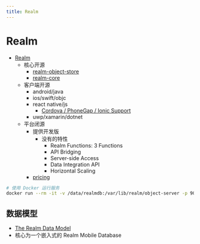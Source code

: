 ```yaml
---
title: Realm
---
```


# Realm

- [Realm](https://realm.io/)
  - 核心开源
    - [realm-object-store](https://github.com/realm/realm-object-store)
    - [realm-core](https://github.com/realm/realm-core)
  - 客户端开源
    - android/java
    - ios/swift/objc
    - react native/js
      - [Cordova / PhoneGap / Ionic Support](https://github.com/realm/realm-js/issues/261)
    - uwp/xamarin/dotnet
  - 平台闭源
    - 提供开发版
      - 没有的特性
        - Realm Functions: 3 Functions
        - API Bridging
        - Server-side Access
        - Data Integration API
        - Horizontal Scaling
    - [pricing](https://realm.io/pricing/)

```bash
# 使用 Docker 运行服务
docker run --rm -it -v /data/realmdb:/var/lib/realm/object-server -p 9080:9080 robertwtucker/realm-object-server
```

## 数据模型

- [The Realm Data Model](https://realm.io/docs/data-model/)
- 核心为一个嵌入式的 Realm Mobile Database
